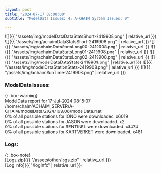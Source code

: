 ```yaml
---
layout: post
title: "2024-07-17 08:00:00"
subtitle: "ModelData Issues: 4; A-CHAIM System Issues: 0"

---
```


![]({{ "/assets/img/modelDataDataStatsShort-2419908.png" | relative_url }})
![]({{ "/assets/img/achaimDataStatsShort-2419908.png" | relative_url }})
![]({{ "/assets/img/achaimDataStatsLong00-2419908.png" | relative_url }})
![]({{ "/assets/img/achaimDataStatsLong01-2419908.png" | relative_url }})
![]({{ "/assets/img/achaimDataStatsLong02-2419908.png" | relative_url }})
![]({{ "/assets/img/modelDataDataStats-2419908.png" | relative_url }})
![]({{ "/assets/img/modelDataStationStats-2419908.png" | relative_url }})
![]({{ "/assets/img/achaimRunTime-2419908.png" | relative_url }})


### ModelData Issues:  
  
{: .box-warning}  
 ModelData report for 17-Jul-2024 08:15:07   
 /home/chaim/ACHAIM_SERVER/A-CHAIM/modelData/2024/199/08/modelData.mat   
 0% of all possible stations for IONO were downloaded. x6019   
 0% of all possible stations for JASON were downloaded. x2   
 0% of all possible stations for SENTINEL were downloaded. x5474   
 0% of all possible stations for KARTVERKET were downloaded. x481   
  


### Logs:  
  
{: .box-note}  
[Logs.zip]({{ "/assets/other/logs.zip" | relative_url }})  
[Log Info]({{ "/logInfo" | relative_url }})  
